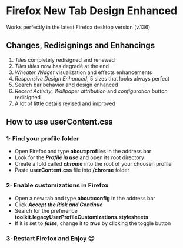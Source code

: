 # Firefox New Tab Design Enhanced
Works perfectly in the latest Firefox desktop version (v.136)

## Changes, Redisignings and Enhancings

1. *Tiles* completely redisigned and renewed
2. *Tiles titles* now has degradé at the end
3. *Wheater Widget* visualization and effects enhancements
4. *Responsive Design Enhanced*; 5 sizes that looks always perfect
5. Search bar behavior and design enhanced
6. *Recent Activity*, *Wallpaper attribution* and *configuration button* redisigned
7. A lot of little details revised and improved


## How to use userContent.css
### 1· Find your profile folder

- Open Firefox and type **about:profiles** in the address bar
- Look for the ***Profile in use*** and open its root directory
- Create a fold called ***chrome*** into the root of your choosen profile
- Paste **userContent.css** file into **/chrome** folder

### 2· Enable customizations in Firefox

 - Open a new tab and type **about:config** in the address bar
 - Click ***Accept the Risk and Continue***
 - Search for the preference **toolkit.legacyUserProfileCustomizations.stylesheets**
 - If it is set to ***false***, change it to ***true*** by clicking the toggle button

### 3· Restart Firefox and Enjoy 😊
